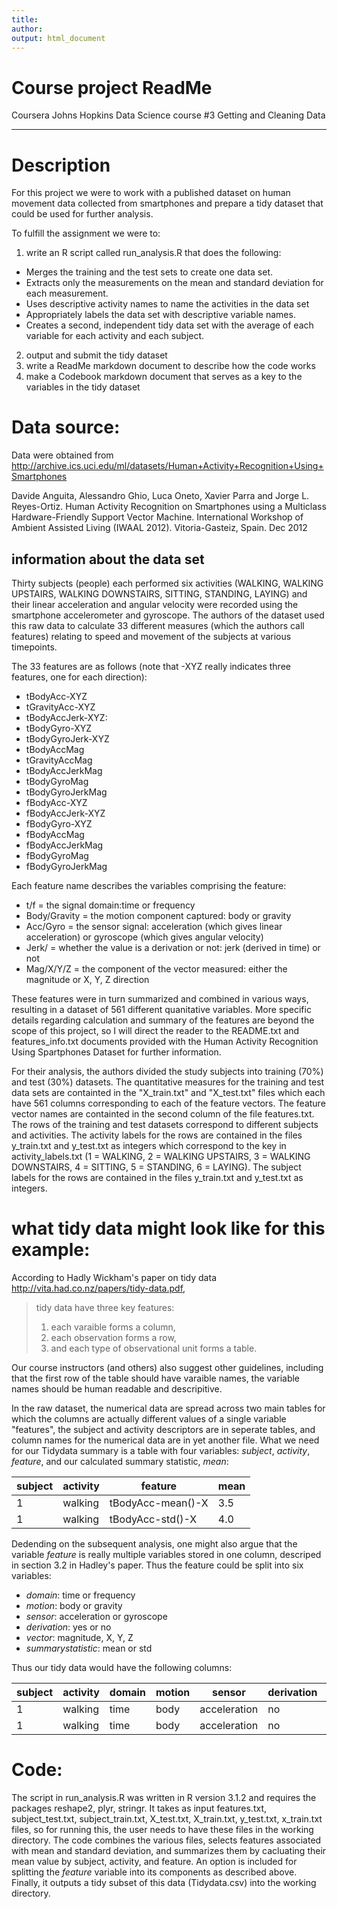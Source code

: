 ```yaml
---
title:
author:
output: html_document
---
```


Course project ReadMe
========================================================
Coursera Johns Hopkins Data Science course #3 Getting and Cleaning Data
________________________________________________________

# Description 
For this project we were to work with a published dataset on human movement data collected from smartphones and prepare a tidy dataset that could be used for further analysis. 

To fulfill the assignment we were to:  

1. write an R script called run_analysis.R that does the following:  
 * Merges the training and the test sets to create one data set.
 * Extracts only the measurements on the mean and standard deviation for each measurement. 
 * Uses descriptive activity names to name the activities in the data set
 * Appropriately labels the data set with descriptive variable names. 
 * Creates a second, independent tidy data set with the average of each variable for each activity and each subject.  
2. output and submit the tidy dataset
3. write a ReadMe markdown document to describe how the code works
4. make a Codebook markdown document that serves as a key to the variables in the tidy dataset

# Data source:
Data were obtained from http://archive.ics.uci.edu/ml/datasets/Human+Activity+Recognition+Using+Smartphones 
 
Davide Anguita, Alessandro Ghio, Luca Oneto, Xavier Parra and Jorge L. Reyes-Ortiz. Human Activity Recognition on Smartphones using a Multiclass Hardware-Friendly Support Vector Machine. International Workshop of Ambient Assisted Living (IWAAL 2012). Vitoria-Gasteiz, Spain. Dec 2012

## information about the data set 
Thirty subjects (people) each performed six activities (WALKING, WALKING UPSTAIRS, WALKING DOWNSTAIRS, SITTING, STANDING, LAYING) and their linear acceleration and angular velocity were recorded using the smartphone accelerometer and gyroscope. The authors of the dataset used this raw data to calculate 33 different measures (which the authors call features) relating to speed and movement of the subjects at various timepoints.  

The 33 features are as follows (note that -XYZ really indicates three features, one for each direction):  
* tBodyAcc-XYZ
* tGravityAcc-XYZ
* tBodyAccJerk-XYZ: 
* tBodyGyro-XYZ
* tBodyGyroJerk-XYZ
* tBodyAccMag
* tGravityAccMag
* tBodyAccJerkMag
* tBodyGyroMag
* tBodyGyroJerkMag
* fBodyAcc-XYZ
* fBodyAccJerk-XYZ
* fBodyGyro-XYZ
* fBodyAccMag
* fBodyAccJerkMag
* fBodyGyroMag
* fBodyGyroJerkMag  

Each feature name describes the variables comprising the feature:  
* t/f = the signal domain:time or frequency
* Body/Gravity = the motion component captured: body or gravity
* Acc/Gyro = the sensor signal: acceleration (which gives linear acceleration) or gyroscope (which gives angular velocity)
* Jerk/ = whether the value is a derivation or not: jerk (derived in time) or not
* Mag/X/Y/Z = the component of the vector measured: either the magnitude or X, Y, Z direction  

These features were in turn summarized and combined in various ways, resulting in a dataset of 561 different quanitative variables. More specific details regarding calculation and summary of the features are beyond the scope of this project, so I will direct the reader to the README.txt and features_info.txt documents provided with the Human Activity Recognition Using Spartphones Dataset for further information.

For their analysis, the authors divided the study subjects into training (70%) and test (30%) datasets.
The quantitative measures for the training and test data sets are containted in the "X_train.txt" and "X_test.txt" files which each have 561 columns corresponding to each of the feature vectors. The feature vector names are containted in the second column of the file features.txt. The rows of the training and test datasets correspond to different subjects and activities. The activity labels for the rows are contained in the files y_train.txt and y_test.txt as integers which correspond to the key in activity_labels.txt (1 = WALKING, 2 = WALKING UPSTAIRS, 3 = WALKING DOWNSTAIRS, 4 = SITTING, 5 = STANDING, 6 = LAYING). The subject labels for the rows are contained in the files y_train.txt and y_test.txt as integers.

# what tidy data might look like for this example:
According to Hadly Wickham's paper on tidy data http://vita.had.co.nz/papers/tidy-data.pdf, 
> tidy data have three key features: 
>
> 1. each varaible forms a column,
> 2. each observation forms a row,
> 3. and each type of observational unit forms a table.
>

Our course instructors (and others) also suggest other guidelines, including that the first row of the table should have varaible names, the variable names should be human readable and descripitive.

In the raw dataset, the numerical data are spread across two main tables for which the columns are actually different values of a single variable "features", the subject and activity descriptors are in seperate tables, and column names for the numerical data are in yet another file. What we need for our Tidydata summary is a table with four variables: *subject*, *activity*, *feature*, and our calculated summary statistic, *mean*:  

subject  |  activity  | feature           |   mean
-------- | ---------- | ----------------- | -------
1       | walking  | tBodyAcc-mean()-X | 3.5
1       | walking  | tBodyAcc-std()-X  | 4.0

Dedending on the subsequent analysis, one might also argue that the variable *feature* is really multiple variables stored in one column, descriped in section 3.2 in Hadley's paper. Thus the feature could be split into  six variables:
* *domain*: time or frequency
* *motion*: body or gravity
* *sensor*: acceleration or gyroscope
* *derivation*: yes or no
* *vector*: magnitude, X, Y, Z
* *summarystatistic*: mean or std  

Thus our tidy data would have the following columns:  

subject | activity | domain | motion | sensor | derivation | summarystatistic | vector |  mean 
------- | -------- | ------ | ------ | ------ | ---------- | ---------------- | ------ | ----
1        | walking   | time  | body  | acceleration | no | mean | X | 3.5
1        | walking   | time  | body  | acceleration | no | std | X  | 4.0  

# Code:
The script in run_analysis.R was written in R version 3.1.2 and requires the packages reshape2, plyr, stringr. It takes as input features.txt, subject_test.txt, subject_train.txt, X_test.txt, X_train.txt, y_test.txt, x_train.txt files, so for running this, the user needs to have these files in the working directory. The code combines the various files, selects features associated with mean and standard deviation, and summarizes them by cacluating their mean value by subject, activity, and feature. An option is included for splitting the *feature* variable into its components as described above. Finally, it outputs a tidy subset of this data (Tidydata.csv) into the working directory. 

